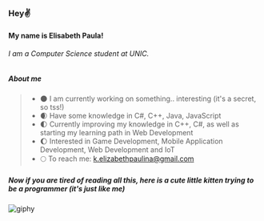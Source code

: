 ### Hey✌️ 
#### My name is Elisabeth Paula!
###### I am a Computer Science student at UNIC. 

##### About me
> * 🌑 I am currently working on something.. interesting (it's a secret, so tss!)
> * 🌒 Have some knowledge in C#, C++, Java, JavaScript
> * 🌓 Currently improving my knowledge in C++, C#, as well as starting my learning path in Web Development
> * 🌔 Interested in Game Development, Mobile Application Development, Web Development and IoT
> * 🌕 To reach me: k.elizabethpaulina@gmail.com

##### Now if you are tired of reading all this, here is a cute little kitten trying to be a programmer (it's just like me) 

![giphy](https://github.com/kkelisabeth/kkelisabeth/assets/99167960/b4a9bc13-4a03-4ff8-8a4c-67b7a0cb99a9)
